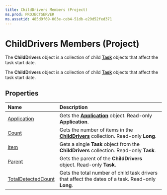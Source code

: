 ```yaml
---
title: ChildDrivers Members (Project)
ms.prod: PROJECTSERVER
ms.assetid: 485d9f69-003e-ceb4-51db-e29d52fed371
---
```



# ChildDrivers Members (Project)
The  **ChildDrivers** object is a collection of child **[Task](task-object-project.md)** objects that affect the task start date.

The  **ChildDrivers** object is a collection of child **[Task](task-object-project.md)** objects that affect the task start date.


## Properties



|**Name**|**Description**|
|:-----|:-----|
|[Application](childdrivers-application-property-project.md)|Gets the  **[Application](application-object-project.md)** object. Read-only **Application**.|
|[Count](childdrivers-count-property-project.md)|Gets the number of items in the  **[ChildDrivers](childdrivers-object-project.md)** collection. Read-only **Long**.|
|[Item](childdrivers-item-property-project.md)|Gets a single  **Task** object from the **ChildDrivers** collection. Read-only **Task**.|
|[Parent](childdrivers-parent-property-project.md)|Gets the parent of the  **ChildDrivers** object. Read-only **Task**.|
|[TotalDetectedCount](childdrivers-totaldetectedcount-property-project.md)|Gets the total number of child task drivers that affect the dates of a task. Read-only  **Long**.|

